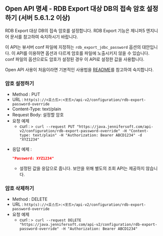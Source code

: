 ## Open API 명세 - RDB Export 대상 DB의 접속 암호 설정하기 (서버 5.6.1.2 이상)

RDB Export 대상 DB의 접속 암호를 설정합니다. RDB Export 기능은 제니퍼5 엔지니어 문서를 참고하여 숙지하시기 바랍니다.

이 API는 뷰서버 conf 파일에 지정하는 `rdb_export_jdbc_password` 옵션의 대안입니다. 이 API를 이용하면 옵션과 다르게 암호를 파일에 노출시키지 않을 수 있습니다. conf 파일의 옵션으로도 암호가 설정된 경우 이 API로 설정한 값을 사용합니다.

Open API 사용이 처음이라면 기본적인 사용법을 [README](/README.md)를 참고하여 숙지합니다.

### 암호 설정하기

- Method : PUT
- URL : `http(s)://<호스트>:<포트>/api-v2/configuration/rdb-export-password-override`
- Content-Type: text/plain
- Request Body: 설정할 암호
- 요청 예제
  - curl : `> curl --request PUT "https://java.jennifersoft.com/api-v2/configuration/rdb-export-password-override" -H "Content-type: text/plain" -H "Authorization: Bearer ABCD1234" -d "XYZ1234"`
* 응답 예제 : 
  ```json
  "Password: XYZ1234"
  ```
  * 설정된 값을 응답으로 줍니다. 보안을 위해 별도의 조회 API는 제공하지 않습니다.

### 암호 삭제하기
- Method : DELETE
- URL : `http(s)://<호스트>:<포트>/api-v2/configuration/rdb-export-password-override`
- 요청 예제
  - curl : `> curl --request DELETE "https://java.jennifersoft.com/api-v2/configuration/rdb-export-password-override" -H "Authorization: Bearer ABCD1234"`
